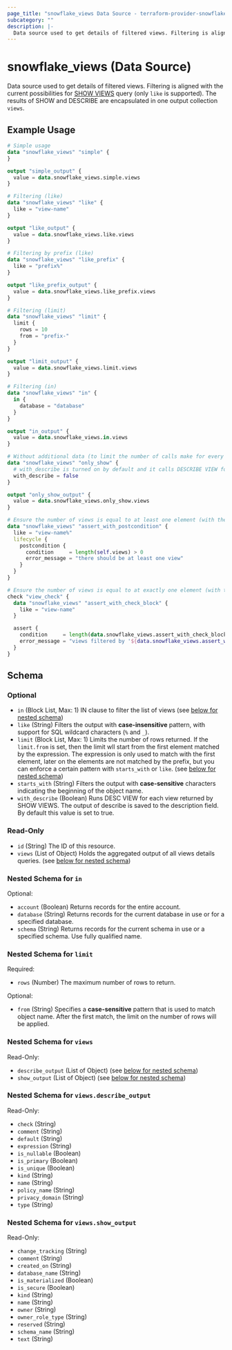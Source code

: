 ```yaml
---
page_title: "snowflake_views Data Source - terraform-provider-snowflake"
subcategory: ""
description: |-
  Data source used to get details of filtered views. Filtering is aligned with the current possibilities for SHOW VIEWS https://docs.snowflake.com/en/sql-reference/sql/show-views query (only like is supported). The results of SHOW and DESCRIBE are encapsulated in one output collection views.
---
```


# snowflake_views (Data Source)

Data source used to get details of filtered views. Filtering is aligned with the current possibilities for [SHOW VIEWS](https://docs.snowflake.com/en/sql-reference/sql/show-views) query (only `like` is supported). The results of SHOW and DESCRIBE are encapsulated in one output collection `views`.

## Example Usage

```terraform
# Simple usage
data "snowflake_views" "simple" {
}

output "simple_output" {
  value = data.snowflake_views.simple.views
}

# Filtering (like)
data "snowflake_views" "like" {
  like = "view-name"
}

output "like_output" {
  value = data.snowflake_views.like.views
}

# Filtering by prefix (like)
data "snowflake_views" "like_prefix" {
  like = "prefix%"
}

output "like_prefix_output" {
  value = data.snowflake_views.like_prefix.views
}

# Filtering (limit)
data "snowflake_views" "limit" {
  limit {
    rows = 10
    from = "prefix-"
  }
}

output "limit_output" {
  value = data.snowflake_views.limit.views
}

# Filtering (in)
data "snowflake_views" "in" {
  in {
    database = "database"
  }
}

output "in_output" {
  value = data.snowflake_views.in.views
}

# Without additional data (to limit the number of calls make for every found view)
data "snowflake_views" "only_show" {
  # with_describe is turned on by default and it calls DESCRIBE VIEW for every view found and attaches its output to views.*.describe_output field
  with_describe = false
}

output "only_show_output" {
  value = data.snowflake_views.only_show.views
}

# Ensure the number of views is equal to at least one element (with the use of postcondition)
data "snowflake_views" "assert_with_postcondition" {
  like = "view-name%"
  lifecycle {
    postcondition {
      condition     = length(self.views) > 0
      error_message = "there should be at least one view"
    }
  }
}

# Ensure the number of views is equal to at exactly one element (with the use of check block)
check "view_check" {
  data "snowflake_views" "assert_with_check_block" {
    like = "view-name"
  }

  assert {
    condition     = length(data.snowflake_views.assert_with_check_block.views) == 1
    error_message = "views filtered by '${data.snowflake_views.assert_with_check_block.like}' returned ${length(data.snowflake_views.assert_with_check_block.views)} views where one was expected"
  }
}
```

<!-- schema generated by tfplugindocs -->
## Schema

### Optional

- `in` (Block List, Max: 1) IN clause to filter the list of views (see [below for nested schema](#nestedblock--in))
- `like` (String) Filters the output with **case-insensitive** pattern, with support for SQL wildcard characters (`%` and `_`).
- `limit` (Block List, Max: 1) Limits the number of rows returned. If the `limit.from` is set, then the limit wll start from the first element matched by the expression. The expression is only used to match with the first element, later on the elements are not matched by the prefix, but you can enforce a certain pattern with `starts_with` or `like`. (see [below for nested schema](#nestedblock--limit))
- `starts_with` (String) Filters the output with **case-sensitive** characters indicating the beginning of the object name.
- `with_describe` (Boolean) Runs DESC VIEW for each view returned by SHOW VIEWS. The output of describe is saved to the description field. By default this value is set to true.

### Read-Only

- `id` (String) The ID of this resource.
- `views` (List of Object) Holds the aggregated output of all views details queries. (see [below for nested schema](#nestedatt--views))

<a id="nestedblock--in"></a>
### Nested Schema for `in`

Optional:

- `account` (Boolean) Returns records for the entire account.
- `database` (String) Returns records for the current database in use or for a specified database.
- `schema` (String) Returns records for the current schema in use or a specified schema. Use fully qualified name.


<a id="nestedblock--limit"></a>
### Nested Schema for `limit`

Required:

- `rows` (Number) The maximum number of rows to return.

Optional:

- `from` (String) Specifies a **case-sensitive** pattern that is used to match object name. After the first match, the limit on the number of rows will be applied.


<a id="nestedatt--views"></a>
### Nested Schema for `views`

Read-Only:

- `describe_output` (List of Object) (see [below for nested schema](#nestedobjatt--views--describe_output))
- `show_output` (List of Object) (see [below for nested schema](#nestedobjatt--views--show_output))

<a id="nestedobjatt--views--describe_output"></a>
### Nested Schema for `views.describe_output`

Read-Only:

- `check` (String)
- `comment` (String)
- `default` (String)
- `expression` (String)
- `is_nullable` (Boolean)
- `is_primary` (Boolean)
- `is_unique` (Boolean)
- `kind` (String)
- `name` (String)
- `policy_name` (String)
- `privacy_domain` (String)
- `type` (String)


<a id="nestedobjatt--views--show_output"></a>
### Nested Schema for `views.show_output`

Read-Only:

- `change_tracking` (String)
- `comment` (String)
- `created_on` (String)
- `database_name` (String)
- `is_materialized` (Boolean)
- `is_secure` (Boolean)
- `kind` (String)
- `name` (String)
- `owner` (String)
- `owner_role_type` (String)
- `reserved` (String)
- `schema_name` (String)
- `text` (String)
